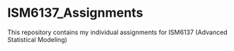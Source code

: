 # ISM6137_Assignments
This repository contains my individual assignments for ISM6137 (Advanced Statistical Modeling)
